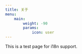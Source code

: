 ```yaml
---
title: 关于
menu:
    main:
        weight: -90
        params:
            icon: user
---
```


This is a test page for i18n support.